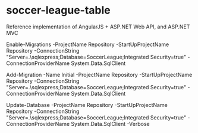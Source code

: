 # soccer-league-table
Reference implementation of AngularJS + ASP.NET Web API, and ASP.NET MVC

Enable-Migrations -ProjectName Repository -StartUpProjectName Repository -ConnectionString "Server=.\sqlexpress;Database=SoccerLeague;Integrated Security=true" -ConnectionProviderName System.Data.SqlClient

Add-Migration -Name Initial -ProjectName Repository -StartUpProjectName Repository -ConnectionString "Server=.\sqlexpress;Database=SoccerLeague;Integrated Security=true" -ConnectionProviderName System.Data.SqlClient

Update-Database -ProjectName Repository -StartUpProjectName Repository -ConnectionString "Server=.\sqlexpress;Database=SoccerLeague;Integrated Security=true" -ConnectionProviderName System.Data.SqlClient -Verbose

